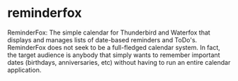 # reminderfox

ReminderFox: The simple calendar for Thunderbird and Waterfox that displays and manages lists of date-based reminders and ToDo's. ReminderFox does not seek to be a full-fledged calendar system. In fact, the target audience is anybody that simply wants to remember important dates (birthdays, anniversaries, etc) without having to run an entire calendar application.
